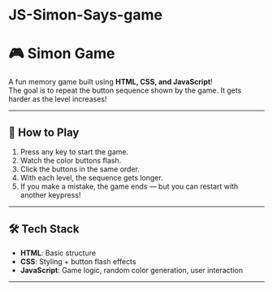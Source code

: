 # JS-Simon-Says-game

# 🎮 Simon Game

A fun memory game built using **HTML, CSS, and JavaScript**!  
The goal is to repeat the button sequence shown by the game. It gets harder as the level increases!

---

## 🧠 How to Play

1. Press any key to start the game.
2. Watch the color buttons flash.
3. Click the buttons in the same order.
4. With each level, the sequence gets longer.
5. If you make a mistake, the game ends — but you can restart with another keypress!

---

## 🛠️ Tech Stack

- **HTML**: Basic structure
- **CSS**: Styling + button flash effects
- **JavaScript**: Game logic, random color generation, user interaction

---

